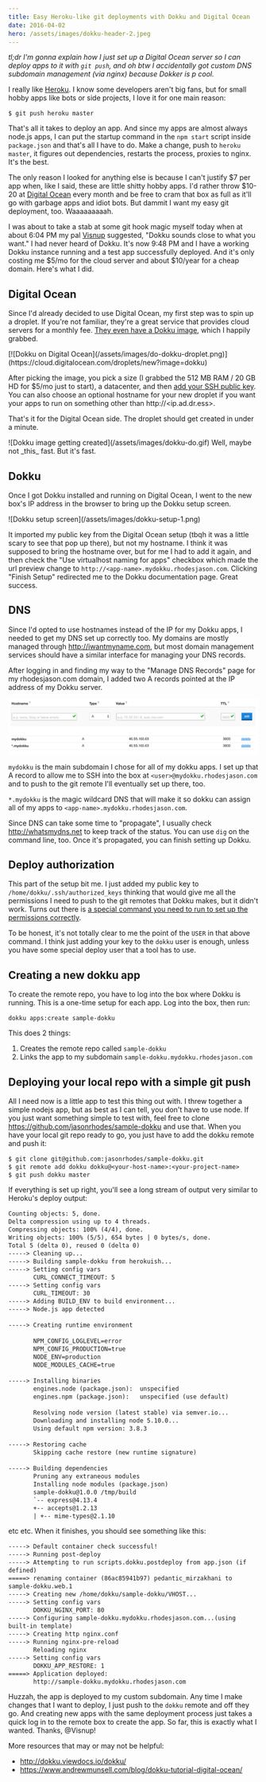 ```yaml
---
title: Easy Heroku-like git deployments with Dokku and Digital Ocean
date: 2016-04-02
hero: /assets/images/dokku-header-2.jpeg
---
```

_tl;dr I'm gonna explain how I just set up a Digital Ocean server so I can deploy apps to it with `git push`, and oh btw I accidentally got custom DNS subdomain management (via nginx) because Dokker is p cool._

I really like [Heroku](https://www.heroku.com/). I know some developers aren't big fans, but for small hobby apps like bots or side projects, I love it for one main reason:

```console
$ git push heroku master
```

That's all it takes to deploy an app. And since my apps are almost always node.js apps, I can put the startup command in the `npm start` script inside `package.json` and that's all I have to do. Make a change, push to `heroku master`, it figures out dependencies, restarts the process, proxies to nginx. It's the best.

The only reason I looked for anything else is because I can't justify $7 per app when, like I said, these are little shitty hobby apps. I'd rather throw $10-20 at [Digital Ocean](https://www.digitalocean.com/) every month and be free to cram that box as full as it'll go with garbage apps and idiot bots. But dammit I want my easy git deployment, too. Waaaaaaaaah.

I was about to take a stab at some git hook magic myself today when at about 6:04 PM my pal [Visnup](https://twitter.com/visnup) suggested, "Dokku sounds close to what you want." I had never heard of Dokku. It's now 9:48 PM and I have a working Dokku instance running and a test app successfully deployed. And it's only costing me $5/mo for the cloud server and about $10/year for a cheap domain. Here's what I did.

## Digital Ocean

Since I'd already decided to use Digital Ocean, my first step was to spin up a droplet. If you're not familiar, they're a great service that provides cloud servers for a monthly fee. [They even have a Dokku image](https://cloud.digitalocean.com/droplets/new?image=dokku), which I happily grabbed.

<div class="linked-image image-small">
[![Dokku on Digital Ocean](/assets/images/do-dokku-droplet.png)](https://cloud.digitalocean.com/droplets/new?image=dokku)
</div>

After picking the image, you pick a size (I grabbed the 512 MB RAM / 20 GB HD for $5/mo just to start), a datacenter, and then [add your SSH public key](https://www.digitalocean.com/community/tutorials/how-to-set-up-ssh-keys--2). You can also choose an optional hostname for your new droplet if you want your apps to run on something other than http://<ip.ad.dr.ess>.

That's it for the Digital Ocean side. The droplet should get created in under a minute.

<div class="with-caption image-small">
![Dokku image getting created](/assets/images/dokku-do.gif)
Well, maybe not _this_ fast. But it's fast.
</div>

## Dokku

Once I got Dokku installed and running on Digital Ocean, I went to the new box's IP address in the browser to bring up the Dokku setup screen.

<div class="image-small">
![Dokku setup screen](/assets/images/dokku-setup-1.png)
</div>

It imported my public key from the Digital Ocean setup (tbqh it was a little scary to see that pop up there), but not my hostname. I think it was supposed to bring the hostname over, but for me I had to add it again, and then check the "Use virtualhost naming for apps" checkbox which made the url preview change to `http://<app-name>.mydokku.rhodesjason.com`. Clicking "Finish Setup" redirected me to the Dokku documentation page. Great success.

## DNS

Since I'd opted to use hostnames instead of the IP for my Dokku apps, I needed to get my DNS set up correctly too. My domains are mostly managed through http://iwantmyname.com, but most domain management services should have a similar interface for managing your DNS records.

After logging in and finding my way to the "Manage DNS Records" page for my rhodesjason.com domain, I added two A records pointed at the IP address of my Dokku server.

![DNS A record set up](/assets/images/dns-a-records.png)

`mydokku` is the main subdomain I chose for all of my dokku apps. I set up that A record to allow me to SSH into the box at `<user>@mydokku.rhodesjason.com` and to push to the git remote I'll eventually set up there, too.

`*.mydokku` is the magic wildcard DNS that will make it so dokku can assign all of my apps to `<app-name>.mydokku.rhodesjason.com`.

Since DNS can take some time to "propagate", I usually check http://whatsmydns.net to keep track of the status. You can use `dig` on  the command line, too. Once it's propagated, you can finish setting up Dokku.

## Deploy authorization

This part of the setup bit me. I just added my public key to `/home/dokku/.ssh/authorized_keys` thinking that would give me all the permissions I need to push to the git remotes that Dokku makes, but it didn't work. Turns out there is [a special command you need to run to set up the permissions correctly](http://dokku.viewdocs.io/dokku/deployment/user-management/#adding-deploy-users).

<script src="https://gist.github.com/jasonrhodes/919516e75daa50faf4ee037f7dbb0645.js"></script>

To be honest, it's not totally clear to me the point of the `USER` in that above command. I think just adding your key to the `dokku` user is enough, unless you have some special deploy user that a tool has to use.

## Creating a new dokku app

To create the remote repo, you have to log into the box where Dokku is running. This is a one-time setup for each app. Log into the box, then run:

```console
dokku apps:create sample-dokku
```

This does 2 things:

1. Creates the remote repo called `sample-dokku`
1. Links the app to my subdomain `sample-dokku.mydokku.rhodesjason.com`

## Deploying your local repo with a simple git push

All I need now is a little app to test this thing out with. I threw together a simple nodejs app, but as best as I can tell, you don't have to use node. If you just want something simple to test with, feel free to clone https://github.com/jasonrhodes/sample-dokku and use that. When you have your local git repo ready to go, you just have to add the dokku remote and push it:

```console
$ git clone git@github.com:jasonrhodes/sample-dokku.git
$ git remote add dokku dokku@<your-host-name>:<your-project-name>
$ git push dokku master
```

If everything is set up right, you'll see a long stream of output very similar to Heroku's deploy output:

```console
Counting objects: 5, done.
Delta compression using up to 4 threads.
Compressing objects: 100% (4/4), done.
Writing objects: 100% (5/5), 654 bytes | 0 bytes/s, done.
Total 5 (delta 0), reused 0 (delta 0)
-----> Cleaning up...
-----> Building sample-dokku from herokuish...
-----> Setting config vars
       CURL_CONNECT_TIMEOUT: 5
-----> Setting config vars
       CURL_TIMEOUT: 30
-----> Adding BUILD_ENV to build environment...
-----> Node.js app detected

-----> Creating runtime environment

       NPM_CONFIG_LOGLEVEL=error
       NPM_CONFIG_PRODUCTION=true
       NODE_ENV=production
       NODE_MODULES_CACHE=true

-----> Installing binaries
       engines.node (package.json):  unspecified
       engines.npm (package.json):   unspecified (use default)

       Resolving node version (latest stable) via semver.io...
       Downloading and installing node 5.10.0...
       Using default npm version: 3.8.3

-----> Restoring cache
       Skipping cache restore (new runtime signature)

-----> Building dependencies
       Pruning any extraneous modules
       Installing node modules (package.json)
       sample-dokku@1.0.0 /tmp/build
       `-- express@4.13.4
       +-- accepts@1.2.13
       | +-- mime-types@2.1.10
```

etc etc. When it finishes, you should see something like this:

```console
-----> Default container check successful!
-----> Running post-deploy
-----> Attempting to run scripts.dokku.postdeploy from app.json (if defined)
=====> renaming container (86ac85941b97) pedantic_mirzakhani to sample-dokku.web.1
-----> Creating new /home/dokku/sample-dokku/VHOST...
-----> Setting config vars
       DOKKU_NGINX_PORT: 80
-----> Configuring sample-dokku.mydokku.rhodesjason.com...(using built-in template)
-----> Creating http nginx.conf
-----> Running nginx-pre-reload
       Reloading nginx
-----> Setting config vars
       DOKKU_APP_RESTORE: 1
=====> Application deployed:
       http://sample-dokku.mydokku.rhodesjason.com
```

Huzzah, the app is deployed to my custom subdomain. Any time I make changes that I want to deploy, I just push to the `dokku` remote and off they go. And creating new apps with the same deployment process just takes a quick log in to the remote box to create the app. So far, this is exactly what I wanted. Thanks, @Visnup!

More resources that may or may not be helpful:
- http://dokku.viewdocs.io/dokku/
- https://www.andrewmunsell.com/blog/dokku-tutorial-digital-ocean/
